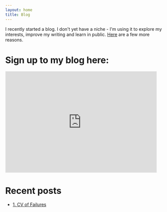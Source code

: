 ```yaml
---
layout: home
title: Blog
---
```


I recently started a blog. I don't yet have a niche - I'm using it to explore my interests, improve my writing and learn in public. <a href="https://taariq.substack.com/p/2-thinking-on-paper" target="_blank">Here</a> are a few more reasons. 

# Sign up to my blog here:
<iframe src="https://taariq.substack.com/embed" width="480" height="320" style="border:1px solid #EEE; background:white;" frameborder="0" scrolling="no"></iframe>

# Recent posts
- <a href="https://taariq.substack.com/p/1-cv-of-failures" target="_blank">1. CV of Failures</a>


